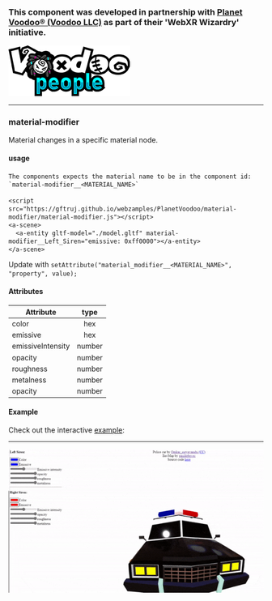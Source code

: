 ### This component was developed in partnership with [Planet Voodoo® (Voodoo LLC)](https://planetvoodoo.org/) as part of their 'WebXR Wizardry' initiative.
[![Logo](../media/PlanetVoodoo.png)](https://planetvoodoo.org/)
<hr>

### material-modifier

Material changes in a specific material node.

#### usage

    The components expects the material name to be in the component id: `material-modifier__<MATERIAL_NAME>`

    <script src="https://gftruj.github.io/webzamples/PlanetVoodoo/material-modifier/material-modifier.js"></script>
    <a-scene>
      <a-entity gltf-model="./model.gltf" material-modifier__Left_Siren="emissive: 0xff0000"></a-entity>
    </a-scene>
 
Update with `setAttribute("material_modifier__<MATERIAL_NAME>", "property", value);`
 
#### Attributes

| Attribute         | type          |
| -------------     |:-------------:| 
| color             | hex           | 
| emissive          | hex           | 
| emissiveIntensity | number        | 
| opacity           | number        | 
| roughness         | number        | 
| metalness         | number        | 
| opacity           | number        | 


#### Example

Check out the interactive [example](https://gftruj.github.io/webzamples/PlanetVoodoo/material-modifier):
<hr>

![policecar](./../media/policecar.gif "policecar")

